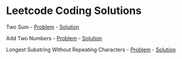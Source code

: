 # Leetcode Coding Solutions

Two Sum - [Problem](https://leetcode.com/problems/two-sum) - [Solution](https://github.com/v1n337/leetcode/tree/master/two-sum/src/ca/uwaterloo)

Add Two Numbers - [Problem](https://leetcode.com/problems/add-two-numbers) - [Solution](https://github.com/v1n337/leetcode/tree/master/add-two-numbers/src/ca/uwaterloo)

Longest Substring Without Repeating Characters - [Problem](https://leetcode.com/problems/longest-substring-without-repeating-characters) - [Solution](https://github.com/v1n337/leetcode/tree/master/longest-substring-without-repeating-characters/src/ca/uwaterloo)
